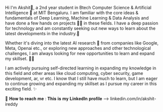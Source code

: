 Hi I'm Akshit👋, a 2nd year student in Btech Computer Science & Artificial Intelligence 🤖 at MIT Bengaluru. I am familiar with the core ideas & fundamentals of Deep Learning, Machine Learning & Data Analysis and have done a few hands on projects 👨‍💻 in these fields. I have a deep passion for technology and am constantly seeking out new ways to learn about the latest developments in the industry.🚀

Whether it's diving into the latest AI research 📜 from companies like Google, Meta, Openai etc., or exploring new approaches and other technological challenges, I am always looking for new opportunities to learn and expand my skillset. 🧰🔧

I am actively pursuing self-directed learning in expanding my knowledge in this field and other areas like cloud computing, cyber security, game development, ar, vr etc. I know that I still have much to learn, but I am eager to continue growing and expanding my skillset as I pursue my career in this exciting field. ✨

📱 𝐇𝐨𝐰 𝐭𝐨 𝐫𝐞𝐚𝐜𝐡 𝐦𝐞 : 𝐓𝐡𝐢𝐬 𝐢𝐬 𝐦𝐲 𝐋𝐢𝐧𝐤𝐞𝐝𝐈𝐧 𝐩𝐫𝐨𝐟𝐢𝐥𝐞 --> linkedin.com/in/akshit-ireddy

<!---
AkshitIreddy/AkshitIreddy is a ✨ special ✨ repository because its `README.md` (this file) appears on your GitHub profile.
You can click the Preview link to take a look at your changes.
--->
